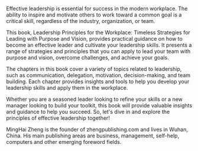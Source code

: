 

Effective leadership is essential for success in the modern workplace. The ability to inspire and motivate others to work toward a common goal is a critical skill, regardless of the industry, organization, or team.

This book, Leadership Principles for the Workplace: Timeless Strategies for Leading with Purpose and Vision, provides practical guidance on how to become an effective leader and cultivate your leadership skills. It presents a range of strategies and principles that you can apply to lead your team with purpose and vision, overcome challenges, and achieve your goals.

The chapters in this book cover a variety of topics related to leadership, such as communication, delegation, motivation, decision-making, and team building. Each chapter provides insights and tools to help you develop your leadership skills and apply them in the workplace.

Whether you are a seasoned leader looking to refine your skills or a new manager looking to build your toolkit, this book will provide valuable insights and guidance to help you succeed. So, let's dive in and explore the principles of effective leadership together!

MingHai Zheng is the founder of zhengpublishing.com and lives in Wuhan, China. His main publishing areas are business, management, self-help, computers and other emerging foreword fields.
